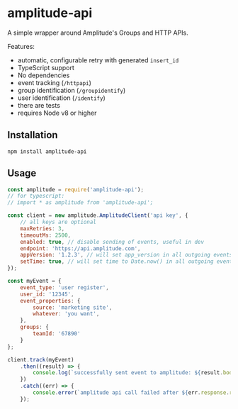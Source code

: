 # amplitude-api

A simple wrapper around Amplitude's Groups and HTTP APIs.

Features:
- automatic, configurable retry with generated `insert_id`
- TypeScript support
- No dependencies
- event tracking (`/httpapi`)
- group identification (`/groupidentify`)
- user identification (`/identify`)
- there are tests
- requires Node v8 or higher

## Installation
```
npm install amplitude-api
```

## Usage
```javascript
const amplitude = require('amplitude-api');
// for typescript:
// import * as amplitude from 'amplitude-api';

const client = new amplitude.AmplitudeClient('api key', {
    // all keys are optional
    maxRetries: 3,
    timeoutMs: 2500,
    enabled: true, // disable sending of events, useful in dev
    endpoint: 'https://api.amplitude.com',
    appVersion: '1.2.3', // will set app_version in all outgoing events
    setTime: true, // will set time to Date.now() in all outgoing events
});

const myEvent = {
    event_type: 'user register',
    user_id: '12345',
    event_properties: {
        source: 'marketing site',
        whatever: 'you want',
    },
    groups: {
        teamId: '67890'
    }
};

client.track(myEvent)
    .then((result) => {
        console.log(`successfully sent event to amplitude: ${result.body.toString('utf8')}`);
    })
    .catch((err) => {
        console.error(`amplitude api call failed after ${err.response.retryCount} retries: ${err.message}`);
    });
```
